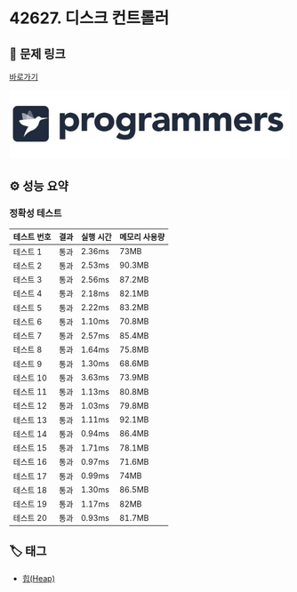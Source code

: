 # 42627. 디스크 컨트롤러

## 🔗 문제 링크

[바로가기](https://school.programmers.co.kr/learn/courses/30/lessons/42627)

![프로그래머스 로고](../../images/programmers.jpg)

## ⚙️ 성능 요약

### 정확성 테스트

| 테스트 번호 | 결과 | 실행 시간 | 메모리 사용량 |
| ----------- | ---- | --------- | ------------- |
| 테스트 1    | 통과 | 2.36ms    | 73MB          |
| 테스트 2    | 통과 | 2.53ms    | 90.3MB        |
| 테스트 3    | 통과 | 2.56ms    | 87.2MB        |
| 테스트 4    | 통과 | 2.18ms    | 82.1MB        |
| 테스트 5    | 통과 | 2.22ms    | 83.2MB        |
| 테스트 6    | 통과 | 1.10ms    | 70.8MB        |
| 테스트 7    | 통과 | 2.57ms    | 85.4MB        |
| 테스트 8    | 통과 | 1.64ms    | 75.8MB        |
| 테스트 9    | 통과 | 1.30ms    | 68.6MB        |
| 테스트 10   | 통과 | 3.63ms    | 73.9MB        |
| 테스트 11   | 통과 | 1.13ms    | 80.8MB        |
| 테스트 12   | 통과 | 1.03ms    | 79.8MB        |
| 테스트 13   | 통과 | 1.11ms    | 92.1MB        |
| 테스트 14   | 통과 | 0.94ms    | 86.4MB        |
| 테스트 15   | 통과 | 1.71ms    | 78.1MB        |
| 테스트 16   | 통과 | 0.97ms    | 71.6MB        |
| 테스트 17   | 통과 | 0.99ms    | 74MB          |
| 테스트 18   | 통과 | 1.30ms    | 86.5MB        |
| 테스트 19   | 통과 | 1.17ms    | 82MB          |
| 테스트 20   | 통과 | 0.93ms    | 81.7MB        |

## 🏷️ 태그

- [힙(Heap)](https://school.programmers.co.kr/learn/courses/30/parts/12117)
